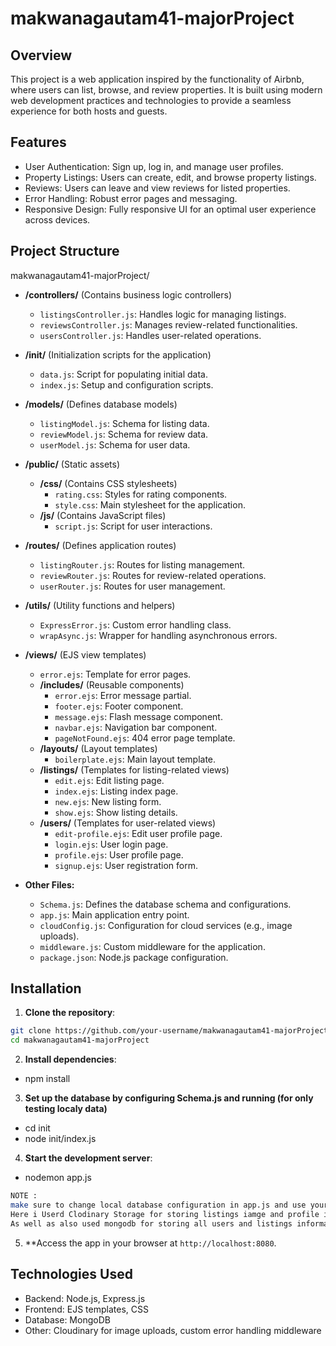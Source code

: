 # makwanagautam41-majorProject


## Overview
This project is a web application inspired by the functionality of Airbnb, where users can list, browse, and review properties. It is built using modern web development practices and technologies to provide a seamless experience for both hosts and guests.

## Features
- User Authentication: Sign up, log in, and manage user profiles.
- Property Listings: Users can create, edit, and browse property listings.
- Reviews: Users can leave and view reviews for listed properties.
- Error Handling: Robust error pages and messaging.
- Responsive Design: Fully responsive UI for an optimal user experience across devices.


## Project Structure

makwanagautam41-majorProject/
* **/controllers/** (Contains business logic controllers)
    * `listingsController.js`: Handles logic for managing listings.
    * `reviewsController.js`: Manages review-related functionalities.
    * `usersController.js`: Handles user-related operations.

* **/init/** (Initialization scripts for the application)
    * `data.js`: Script for populating initial data.
    * `index.js`: Setup and configuration scripts.

* **/models/** (Defines database models)
    * `listingModel.js`: Schema for listing data.
    * `reviewModel.js`: Schema for review data.
    * `userModel.js`: Schema for user data.

* **/public/** (Static assets)
    * **/css/** (Contains CSS stylesheets)
        * `rating.css`: Styles for rating components.
        * `style.css`: Main stylesheet for the application.
    * **/js/** (Contains JavaScript files)
        * `script.js`: Script for user interactions.

* **/routes/** (Defines application routes)
    * `listingRouter.js`: Routes for listing management.
    * `reviewRouter.js`: Routes for review-related operations.
    * `userRouter.js`: Routes for user management.

* **/utils/** (Utility functions and helpers)
    * `ExpressError.js`: Custom error handling class.
    * `wrapAsync.js`: Wrapper for handling asynchronous errors.

* **/views/** (EJS view templates)
    * `error.ejs`: Template for error pages.
    * **/includes/** (Reusable components)
        * `error.ejs`: Error message partial.
        * `footer.ejs`: Footer component.
        * `message.ejs`: Flash message component.
        * `navbar.ejs`: Navigation bar component.
        * `pageNotFound.ejs`: 404 error page template.
    * **/layouts/** (Layout templates)
        * `boilerplate.ejs`: Main layout template.
    * **/listings/** (Templates for listing-related views)
        * `edit.ejs`: Edit listing page.
        * `index.ejs`: Listing index page.
        * `new.ejs`: New listing form.
        * `show.ejs`: Show listing details.
    * **/users/** (Templates for user-related views)
        * `edit-profile.ejs`: Edit user profile page.
        * `login.ejs`: User login page.
        * `profile.ejs`: User profile page.
        * `signup.ejs`: User registration form.

* **Other Files:**
    * `Schema.js`: Defines the database schema and configurations.
    * `app.js`: Main application entry point.
    * `cloudConfig.js`: Configuration for cloud services (e.g., image uploads).
    * `middleware.js`: Custom middleware for the application.
    * `package.json`: Node.js package configuration.


## Installation

1.  **Clone the repository**:
  ```bash
  git clone https://github.com/your-username/makwanagautam41-majorProject.git
  cd makwanagautam41-majorProject
  ```

2. **Install dependencies**:
  - npm install

3. **Set up the database by configuring Schema.js and running (for only testing localy data)**
  - cd init
  - node init/index.js

4. **Start the development server**:
  - nodemon app.js

```bash
NOTE :
make sure to change local database configuration in app.js and use your own .env file credential for working properly.
Here i Userd Clodinary Storage for storing listings iamge and profile image.
As well as also used mongodb for storing all users and listings information.
```

5. **Access the app in your browser at `http://localhost:8080`.


## Technologies Used
- Backend: Node.js, Express.js
- Frontend: EJS templates, CSS
- Database: MongoDB
- Other: Cloudinary for image uploads, custom error handling middleware

